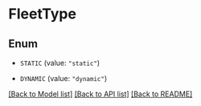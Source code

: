 # FleetType

## Enum


* `STATIC` (value: `"static"`)

* `DYNAMIC` (value: `"dynamic"`)


[[Back to Model list]](../README.md#documentation-for-models) [[Back to API list]](../README.md#documentation-for-api-endpoints) [[Back to README]](../README.md)


